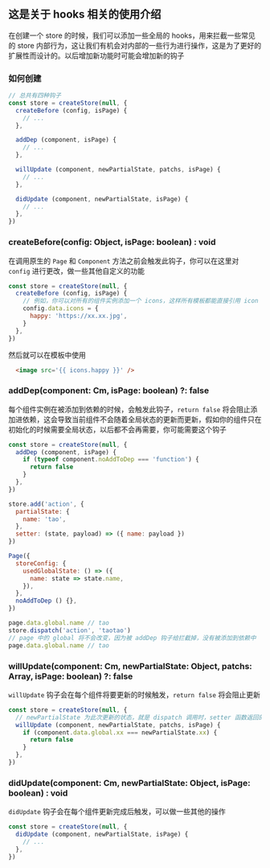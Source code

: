 ## 这是关于 hooks 相关的使用介绍
在创建一个 store 的时候，我们可以添加一些全局的 hooks，用来拦截一些常见的 store 内部行为，这让我们有机会对内部的一些行为进行操作，这是为了更好的扩展性而设计的。以后增加新功能时可能会增加新的钩子

### 如何创建
```js
// 总共有四种钩子
const store = createStore(null, {
  createBefore (config, isPage) {
    // ...
  },

  addDep (component, isPage) {
    // ...
  },

  willUpdate (component, newPartialState, patchs, isPage) {
    // ...
  },

  didUpdate (component, newPartialState, isPage) {
    // ...
  },
})
```

### createBefore(config: Object, isPage: boolean) : void
在调用原生的 `Page` 和 `Component` 方法之前会触发此钩子，你可以在这里对 `config` 进行更改，做一些其他自定义的功能
```js
const store = createStore(null, {
  createBefore (config, isPage) {
    // 例如，你可以对所有的组件实例添加一个 icons，这样所有模板都能直接引用 icon
    config.data.icons = {
      happy: 'https://xx.xx.jpg',
    }
  },
})
```
然后就可以在模板中使用
```html
  <image src='{{ icons.happy }}' />
```

### addDep(component: Cm, isPage: boolean) ?: false
每个组件实例在被添加到依赖的时候，会触发此钩子，`return false` 将会阻止添加进依赖，这会导致当前组件不会随着全局状态的更新而更新，假如你的组件只在初始化的时候需要全局状态，以后都不会再需要，你可能需要这个钩子
```js
const store = createStore(null, {
  addDep (component, isPage) {
    if (typeof component.noAddToDep === 'function') {
      return false
    }
  },
})

store.add('action', {
  partialState: {
    name: 'tao',
  },
  setter: (state, payload) => ({ name: payload }) 
})

Page({
  storeConfig: {
    usedGlobalState: () => ({
      name: state => state.name,
    }),
  },
  noAddToDep () {},
})

page.data.global.name // tao
store.dispatch('action', 'taotao')
// page 中的 global 将不会改变，因为被 addDep 钩子给拦截掉，没有被添加到依赖中
page.data.global.name // tao
```

### willUpdate(component: Cm, newPartialState: Object, patchs: Array<patch>, isPage: boolean) ?: false
`willUpdate` 钩子会在每个组件将要更新的时候触发，`return false` 将会阻止更新
```js
const store = createStore(null, {
  // newPartialState 为此次更新的状态，就是 dispatch 调用时，setter 函数返回的数据
  willUpdate (component, newPartialState, patchs, isPage) {
    if (component.data.global.xx === newPartialState.xx) {
      return false
    }
  },
})
```

### didUpdate(component: Cm, newPartialState: Object, isPage: boolean) : void
`didUpdate` 钩子会在每个组件更新完成后触发，可以做一些其他的操作
```js
const store = createStore(null, {
  didUpdate (component, newPartialState, isPage) {
    // ...
  },
})
```